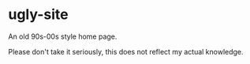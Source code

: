 # ugly-site

An old 90s-00s style home page.

Please don't take it seriously, this does not reflect my actual knowledge.
